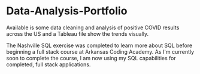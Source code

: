 # Data-Analysis-Portfolio

Available is some data cleaning and analysis of positive COVID results across the US and a Tableau file show the trends visually.

The Nashville SQL exercise was completed to learn more about SQL before beginning a full stack course at Arkansas Coding Academy. As I'm currently soon to complete the course, I am now using my SQL capabilities for completed, full stack applications.
